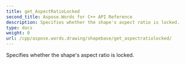 ```yaml
---
title: get_AspectRatioLocked
second_title: Aspose.Words for C++ API Reference
description: Specifies whether the shape's aspect ratio is locked. 
type: docs
weight: 0
url: /cpp/aspose.words.drawing/shapebase/get_aspectratiolocked/
---
```


Specifies whether the shape's aspect ratio is locked. 

